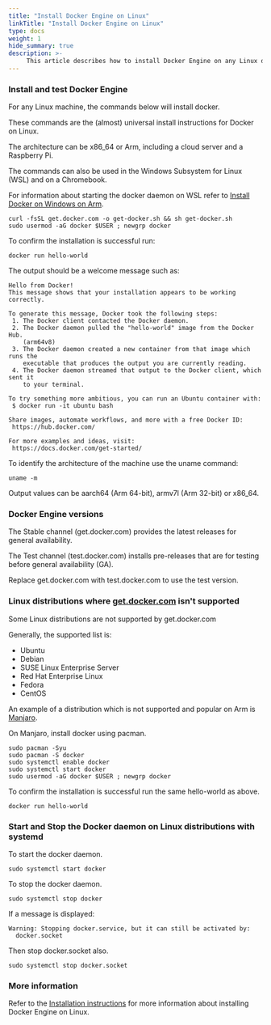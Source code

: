 ```yaml
---
title: "Install Docker Engine on Linux"
linkTitle: "Install Docker Engine on Linux"
type: docs
weight: 1
hide_summary: true
description: >-
     This article describes how to install Docker Engine on any Linux distribution
---
```


### Install and test Docker Engine

For any Linux machine, the commands below will install docker.

These commands are the (almost) universal install instructions for Docker on Linux.

The architecture can be x86_64 or Arm, including a cloud server and a Raspberry Pi.

The commands can also be used in the Windows Subsystem for Linux (WSL) and on a Chromebook.

For information about starting the docker daemon on WSL refer to [Install Docker on Windows on Arm](/devops/docker/docker-woa).

```console
curl -fsSL get.docker.com -o get-docker.sh && sh get-docker.sh
sudo usermod -aG docker $USER ; newgrp docker
```

To confirm the installation is successful run:

```console
docker run hello-world
```

The output should be a welcome message such as:

```console
Hello from Docker!
This message shows that your installation appears to be working correctly.

To generate this message, Docker took the following steps:
 1. The Docker client contacted the Docker daemon.
 2. The Docker daemon pulled the "hello-world" image from the Docker Hub.
    (arm64v8)
 3. The Docker daemon created a new container from that image which runs the
    executable that produces the output you are currently reading.
 4. The Docker daemon streamed that output to the Docker client, which sent it
    to your terminal.

To try something more ambitious, you can run an Ubuntu container with:
 $ docker run -it ubuntu bash

Share images, automate workflows, and more with a free Docker ID:
 https://hub.docker.com/

For more examples and ideas, visit:
 https://docs.docker.com/get-started/

```

To identify the architecture of the machine use the uname command:

```console
uname -m
```
Output values can be aarch64 (Arm 64-bit), armv7l (Arm 32-bit) or x86_64. 

### Docker Engine versions

The Stable channel (get.docker.com) provides the latest releases for general availability.

The Test channel (test.docker.com) installs pre-releases that are for testing before general availability (GA). 

Replace get.docker.com with test.docker.com to use the test version.

### Linux distributions where [get.docker.com](https://get.docker.com) isn't supported

Some Linux distributions are not supported by get.docker.com

Generally, the supported list is:
* Ubuntu
* Debian
* SUSE Linux Enterprise Server
* Red Hat Enterprise Linux
* Fedora
* CentOS

An example of a distribution which is not supported and popular on Arm is [Manjaro](https://manjaro.org).

On Manjaro, install docker using pacman.

```console
sudo pacman -Syu 
sudo pacman -S docker
sudo systemctl enable docker
sudo systemctl start docker
sudo usermod -aG docker $USER ; newgrp docker
```

To confirm the installation is successful run the same hello-world as above.

```console
docker run hello-world
```

### Start and Stop the Docker daemon on Linux distributions with systemd

To start the docker daemon.

```console
sudo systemctl start docker
```

To stop the docker daemon.

```console
sudo systemctl stop docker
```

If a message is displayed:
```console
Warning: Stopping docker.service, but it can still be activated by:
  docker.socket
```

Then stop docker.socket also.
```console
sudo systemctl stop docker.socket
```

### More information

Refer to the [Installation instructions](https://docs.docker.com/engine/install/) for more information about installing Docker Engine on Linux.



